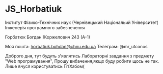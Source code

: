 # JS_Horbatiuk


Інститут Фізико-Технічних наук (Чернівецький Національий Університет)
Інженерія програмного забезпечення  

Горбатюк Богдан Жоржелович 243 (А-1)

Моя пошта: horbatiuk.bohdan@chnu.edu.ua
Телеграм: @mr_utconos

Доброго дня, тут будуть з'являтись Лабораторні завдання з предмету "Web програмування",
Прошу вибачення,якщо буду робити щось не так.
Лише вчуся користуватись ГітХабом(
